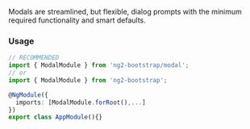 Modals are streamlined, but flexible, dialog prompts with the minimum required functionality and smart defaults.

### Usage
```typescript
// RECOMMENDED
import { ModalModule } from 'ng2-bootstrap/modal';
// or
import { ModalModule } from 'ng2-bootstrap';

@NgModule({
  imports: [ModalModule.forRoot(),...]
})
export class AppModule(){} 
```


